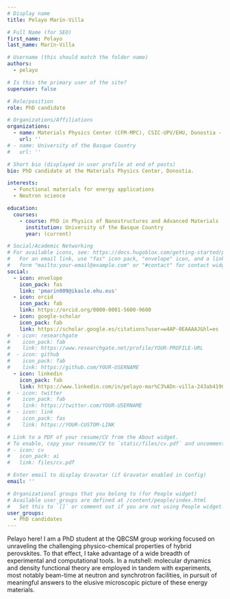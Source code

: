 ```yaml
---
# Display name
title: Pelayo Marín-Villa

# Full Name (for SEO)
first_name: Pelayo
last_name: Marín-Villa

# Username (this should match the folder name)
authors:
  - pelayo

# Is this the primary user of the site?
superuser: false

# Role/position
role: PhD candidate

# Organizations/Affiliations
organizations:
  - name: Materials Physics Center (CFM-MPC), CSIC-UPV/EHU, Donostia - San Sebastián
    url: ''
# - name: University of the Basque Country
#   url: ''

# Short bio (displayed in user profile at end of posts)
bio: PhD candidate at the Materials Physics Center, Donostia.

interests:
  - Functional materials for energy applications
  - Neutron science

education:
  courses:
    - course: PhD in Physics of Nanostructures and Advanced Materials
      institution: University of the Basque Country
      year: (current)

# Social/Academic Networking
# For available icons, see: https://docs.hugoblox.com/getting-started/page-builder/#icons
#   For an email link, use "fas" icon pack, "envelope" icon, and a link in the
#   form "mailto:your-email@example.com" or "#contact" for contact widget.
social:
  - icon: envelope
    icon_pack: fas
    link: 'pmarin009@ikasle.ehu.eus'
  - icon: orcid
    icon_pack: fab
    link: https://orcid.org/0000-0001-5600-9600
  - icon: google-scholar
    icon_pack: fab
    link: https://scholar.google.es/citations?user=w4AP-0EAAAAJ&hl=es
#  - icon: researchgate
#    icon_pack: fab
#    link: https://www.researchgate.net/profile/YOUR-PROFILE-URL
#  - icon: github
#    icon_pack: fab
#    link: https://github.com/YOUR-USERNAME
  - icon: linkedin
    icon_pack: fab
    link: https://www.linkedin.com/in/pelayo-mar%C3%ADn-villa-243ab4190/
#  - icon: twitter
#    icon_pack: fab
#    link: https://twitter.com/YOUR-USERNAME
#  - icon: link
#    icon_pack: fas
#    link: https://YOUR-CUSTOM-LINK

# Link to a PDF of your resume/CV from the About widget.
# To enable, copy your resume/CV to `static/files/cv.pdf` and uncomment the lines below.
# - icon: cv
#   icon_pack: ai
#   link: files/cv.pdf

# Enter email to display Gravatar (if Gravatar enabled in Config)
email: ''

# Organizational groups that you belong to (for People widget)
# Available user_groups are defined at /content/people/index.html
#   Set this to `[]` or comment out if you are not using People widget.
user_groups:
  - PhD candidates
---
```


Pelayo here! I am a PhD student at the QBCSM group working focused on unraveling the challenging physico-chemical properties of hybrid perovskites.
To that effect, I take advantage of a wide breadth of experimental and computational tools.
In a nutshell: molecular dynamics and density functional theory are employed in tandem with experiments, most notably beam-time at neutron and synchrotron facilities, in pursuit of meaningful answers to the elusive microscopic picture of these energy materials.
